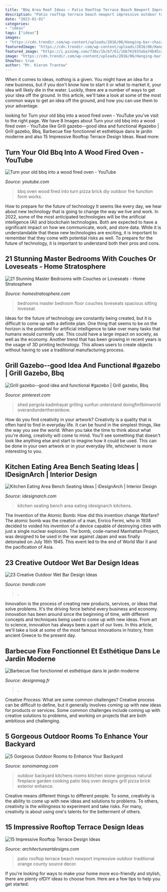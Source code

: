 ```yaml
---
title: "Bbq Area Roof Ideas ~ Patio Rooftop Terrace Beach Newport Impressive Outdoor Traditional Orange County Source Decor"
description: "Patio rooftop terrace beach newport impressive outdoor traditional orange county source decor"
date: "2023-01-01"
categories:
- "ideas"
tags: ["ideas"]
images:
- "https://cdn.trendir.com/wp-content/uploads/2016/06/Hanging-bar-chairs.jpg"
featuredImage: "https://cdn.trendir.com/wp-content/uploads/2016/06/Hanging-bar-chairs.jpg"
featured_image: "https://i.pinimg.com/736x/1b/b7/61/1bb761933aba74b45ca943cf2e077372.jpg"
image: "https://cdn.trendir.com/wp-content/uploads/2016/06/Hanging-bar-chairs.jpg"
ShowToc: true
author: "Mr. Kieran Trantow"
---
```



When it comes to ideas, nothing is a given. You might have an idea for a new business, but if you don't know how to start it or what to market it, your idea will likely die in the water. Luckily, there are a number of ways to get your idea off the ground. In this article, we'll take a look at some of the most common ways to get an idea off the ground, and how you can use them to your advantage.

	

		
looking for Turn your old bbq into a wood fired oven - YouTube you've visit to the right page. We have 8 Images about Turn your old bbq into a wood fired oven - YouTube like Grill gazebo--good idea and functional #gazebo | Grill gazebo, Bbq, Barbecue fixe fonctionnel et esthétique dans le jardin moderne and also 15 Impressive Rooftop Terrace Design Ideas. Read more:
		
    
## Turn Your Old Bbq Into A Wood Fired Oven - YouTube

<img loading=lazy src="http://i.ytimg.com/vi/8nnuXCCoTa0/maxresdefault.jpg" onerror="this.onerror=null;this.src='https://tse1.mm.bing.net/th?id=OIP.7q2gbdAPLC6qSy50jJG8FgHaEK&amp;pid=15.1';" alt="Turn your old bbq into a wood fired oven - YouTube">

_Source: youtube.com_

>bbq oven wood fired into turn pizza brick diy outdoor fire function form works. 

	

How to prepare for the future of technology
It seems like every day, we hear about new technology that is going to change the way we live and work. In 2022, some of the most anticipated technologies will be the artificial intelligence (AI) and blockchain technologies. Both are expected to have a significant impact on how we communicate, work, and store data. While it is understandable that these new technologies are exciting, it is important to remember that they come with potential risks as well. To prepare for the future of technology, it is important to understand both their pros and cons.

    
## 21 Stunning Master Bedrooms With Couches Or Loveseats - Home Stratosphere

<img loading=lazy src="http://d31eqxppr3nlos.cloudfront.net/wp-content/uploads/2015/05/8-Bedrooms-with-couches.jpg" onerror="this.onerror=null;this.src='https://tse2.mm.bing.net/th?id=OIP.1ZVvXYhOxuYx-5jtJL_V6wHaE7&amp;pid=15.1';" alt="21 Stunning Master Bedrooms with Couches or Loveseats - Home Stratosphere">

_Source: homestratosphere.com_

>bedrooms master bedroom floor couches loveseats spacious sitting loveseat. 

	

Ideas for the future of technology are constantly being created, but it is difficult to come up with a definite plan. One thing that seems to be on the horizon is the potential for artificial intelligence to take over many tasks that humans would currently use. This could have a large impact on society, as well as the economy. Another trend that has been growing in recent years is the usage of 3D printing technology. This allows users to create objects without having to use a traditional manufacturing process.

    
## Grill Gazebo--good Idea And Functional #gazebo | Grill Gazebo, Bbq

<img loading=lazy src="https://i.pinimg.com/736x/1b/b7/61/1bb761933aba74b45ca943cf2e077372.jpg" onerror="this.onerror=null;this.src='https://tse4.mm.bing.net/th?id=OIP.j5FdQ-4NKpAmUcgbDoIJHwAAAA&amp;pid=15.1';" alt="Grill gazebo--good idea and functional #gazebo | Grill gazebo, Bbq">

_Source: pinterest.com_

>shed pergola kadinhayat grilling sunfun unterstand doingfmfbimworld overandundertherainbow. 

	

How do you find creativity in your artwork?
Creativity is a quality that is often hard to find in everyday life. It can be found in the simplest things, like the way you see the world. When you take the time to think about what you're doing, creativity will come to mind. You'll see something that doesn't look like anything else and start to imagine how it could be used. This can be done in your own artwork or in your everyday life, whichever is more interesting to you.

    
## Kitchen Eating Area Bench Seating Ideas | IDesignArch | Interior Design

<img loading=lazy src="http://www.idesignarch.com/wp-content/uploads/Kitchen-Bench-Seating-Ideas_6.jpg" onerror="this.onerror=null;this.src='https://tse1.mm.bing.net/th?id=OIP.KqzhTnYrlITF4JWcxoBIUgHaLH&amp;pid=15.1';" alt="Kitchen Eating Area Bench Seating Ideas | iDesignArch | Interior Design">

_Source: idesignarch.com_

>kitchen seating bench area eating idesignarch kitchens. 

	

The Invention of the Atomic Bomb: How did this invention change Warfare?
The atomic bomb was the creation of a man, Enrico Fermi, who in 1938 decided to voided his invention of a device capable of destroying cities with just a single nuclear explosion. The bomb, code-named Manhattan Project, was designed to be used in the war against Japan and was finally detonated on July 16th 1945. This event led to the end of World War II and the pacification of Asia.

    
## 23 Creative Outdoor Wet Bar Design Ideas

<img loading=lazy src="https://cdn.trendir.com/wp-content/uploads/2016/06/Hanging-bar-chairs.jpg" onerror="this.onerror=null;this.src='https://tse1.mm.bing.net/th?id=OIP.T_xqo3r8w60yGNka02yeywHaLH&amp;pid=15.1';" alt="23 Creative Outdoor Wet Bar Design Ideas">

_Source: trendir.com_

>. 

	

Innovation is the process of creating new products, services, or ideas that solve problems. It's the driving force behind every business and economy. innovation has been around since the beginning of time, with different concepts and techniques being used to come up with new ideas. From art to science, innovation has always been a part of our lives. In this article, we'll take a look at some of the most famous innovations in history, from ancient Greece to the present day.

    
## Barbecue Fixe Fonctionnel Et Esthétique Dans Le Jardin Moderne

<img loading=lazy src="http://designmag.fr/wp-content/uploads/2014/10/barbecue-fixe-encastre-cuisine-exterieure.jpg" onerror="this.onerror=null;this.src='https://tse3.mm.bing.net/th?id=OIP.2MBhkvx_KHUoKS-ScfzgdAHaLH&amp;pid=15.1';" alt="Barbecue fixe fonctionnel et esthétique dans le jardin moderne">

_Source: designmag.fr_

>. 

	

Creative Process: What are some common challenges?
Creative process can be difficult to define, but it generally involves coming up with new ideas for products or services. Some common challenges include coming up with creative solutions to problems, and working on projects that are both ambitious and challenging.

    
## 5 Gorgeous Outdoor Rooms To Enhance Your Backyard

<img loading=lazy src="http://www.sonomamag.com/wp-content/uploads/2016/07/livinator.com_.jpg" onerror="this.onerror=null;this.src='https://tse3.mm.bing.net/th?id=OIP.tr_1SiNjT2n8JAtlpSq-oAHaEr&amp;pid=15.1';" alt="5 Gorgeous Outdoor Rooms to Enhance Your Backyard">

_Source: sonomamag.com_

>outdoor backyard kitchens rooms kitchen stone gorgeous natural fireplace garden cooking patio bbq oven designs grill pizza brick exterior enhance. 

	

Creative means different things to different people. To some, creativity is the ability to come up with new ideas and solutions to problems. To others, creativity is the willingness to experiment and take risks. For many, creativity is about using one's talents for the betterment of others.

    
## 15 Impressive Rooftop Terrace Design Ideas

<img loading=lazy src="http://www.architectureartdesigns.com/wp-content/uploads/2015/02/952-630x421.jpg" onerror="this.onerror=null;this.src='https://tse2.mm.bing.net/th?id=OIP.CdxbqpTq0Dw-yMNm4nlUNQHaE8&amp;pid=15.1';" alt="15 Impressive Rooftop Terrace Design Ideas">

_Source: architectureartdesigns.com_

>patio rooftop terrace beach newport impressive outdoor traditional orange county source decor. 

	

If you're looking for ways to make your home more eco-friendly and stylish, there are plenty ofDIY ideas to choose from. Here are a few tips to help you get started: 


